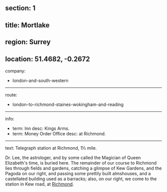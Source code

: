 section: 1
----
title: Mortlake
----
region: Surrey
----
location: 51.4682, -0.2672
----
company:
- london-and-south-western
----
route:
- london-to-richmond-staines-wokingham-and-reading
----
info:
- term: Inn
  desc: Kings Arms.
- term: Money Order Office
  desc: at Richmond.
----
text: Telegraph station at Richmond, 1½ mile.

Dr. Lee, the astrologer, and by some called the Magician of Queen Elizabeth's time, is buried here. The remainder of our course to Richmond lies through fields and gardens, catching a glimpse of Kew Gardens, and the Pagoda on our right, and passing some prettily built almshouses, and a castellated building used as a barracks; also, on our right, we come to the station in Kew road, at [Richmond](/stations/richmond).

